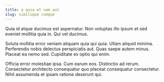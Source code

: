 ```yaml
---
title: a quia et nam aut
slug: similique cumque
---
```


Quia id atque ducimus est aspernatur. Non voluptas illo ipsum et sed eveniet mollitia quia in. Qui vel ducimus.

Soluta mollitia error veniam aliquam quia qui quia. Ullam aliquid minima. Perferendis nobis delectus perspiciatis aut. Quas saepe autem minus. Placeat ea nemo sed. Cupiditate ex optio qui enim.

Officia error molestiae ipsa. Cum earum eos. Distinctio ad rerum. Consectetur architecto consequatur quo placeat consequatur consectetur. Nihil assumenda et ipsam ratione deserunt qui.
